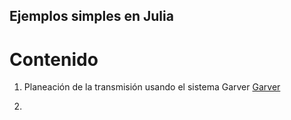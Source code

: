 ## Ejemplos simples en Julia

# Contenido

1. Planeación de la transmisión usando el sistema Garver [Garver](https://github.com/alejandrogarces/JuliaScripts/blob/main/Garver/README.md)
   
2. 
